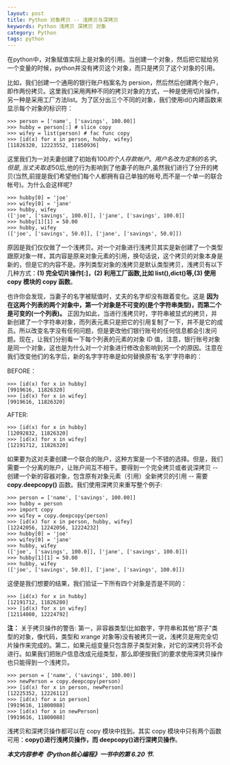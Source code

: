 ```yaml
---
layout: post
title: Python 对象拷贝 -- 浅拷贝与深拷贝
keywords: Python 浅拷贝 深拷贝 对象
category: Python
tags: python
---
```


在python中，对象赋值实际上是对象的引用。当创建一个对象，然后把它赋给另一个变量的时候，python并没有拷贝这个对象，而只是拷贝了这个对象的引用。

比如，我们创建一个通用的银行账户档案名为 persion，然后然后创建两个账户，即作两份拷贝。这里我们采用两种不同的拷贝对象的方式，一种是使用切片操作，另一种是采用工厂方法list。为了区分出三个不同的对象，我们使用id()内建函数来显示每个对象的标识符：

```
>>> person = ['name', ['savings', 100.00]]
>>> hubby = person[:] # slice copy
>>> wifey = list(person) # fac func copy
>>> [id(x) for x in person, hubby, wifey]
[11826320, 12223552, 11850936]
```

这里我们为一对夫妻创建了初始有$100 的个人存款帐户。用户名改为定制的名字。但是,当丈夫取走$50后,他的行为影响到了他妻子的账户,虽然我们进行了分开的拷贝(当然,前提是我们希望他们每个人都拥有自己单独的帐号,而不是一个单一的联合帐号)。为什么会这样呢?

```
>>> hubby[0] = 'joe'
>>> wifey[0] = 'jane'
>>> hubby, wifey
(['joe', ['savings', 100.0]], ['jane', ['savings', 100.0]]
>>> hubby[1][1] = 50.00
>>> hubby, wifey
(['joe', ['savings', 50.0]], ['jane', ['savings', 50.0]])
```

原因是我们仅仅做了一个浅拷贝。对一个对象进行浅拷贝其实是新创建了一个类型跟原对象一样，其内容是原来对象元素的引用，换句话说，这个拷贝的对象本身是新的，但是它的内容不是。序列类型对象的浅拷贝是默认类型拷贝，浅拷贝有以下几种方式：**(1) 完全切片操作[:]，(2) 利用工厂函数,比如 list(),dict()等,(3) 使用 copy 模块的 copy 函数**。

也许你会发现，当妻子的名字被赋值时，丈夫的名字却没有跟着变化。这是 **因为在这两个列表的两个对象中，第一个对象是不可变的(是个字符串类型)，而第二个是可变的(一个列表)。** 正因为如此，当进行浅拷贝时，字符串被显式的拷贝，并新创建了一个字符串对象，而列表元素只是把它的引用复制了一下，并不是它的成员。所以改变名字没有任何问题，但是更改他们银行账号的任何信息都会引发问题。现在，让我们分别看一下每个列表的元素的对象 ID 值，注意，银行账号对象是同一个对象，这也是为什么对一个对象进行修改会影响到另一个的原因。注意在我们改变他们的名字后，新的名字字符串是如何替换原有'名字'字符串的：

BEFORE：

```
>>> [id(x) for x in hubby]
[9919616, 11826320]
>>> [id(x) for x in wifey]
[9919616, 11826320]
```

AFTER:

```
>>> [id(x) for x in hubby]
[12092832, 11826320]
>>> [id(x) for x in wifey]
[12191712, 11826320]
```

如果要为这对夫妻创建一个联合的账户，这种方案是一个不错的选择。但是，我们需要一个分离的账户，让账户间互不相干。要得到一个完全拷贝或者说深拷贝 -- 创建一个新的容器对象，包含原有对象元素（引用）全新拷贝的引用 -- 需要 **copy.deepcopy()** 函数。我们使用深拷贝来重写整个例子:

```
>>> person = ['name', ['savings', 100.00]]
>>> hubby = person
>>> import copy
>>> wifey = copy.deepcopy(person)
>>> [id(x) for x in person, hubby, wifey]
[12242056, 12242056, 12224232]
>>> hubby[0] = 'joe'
>>> wifey[0] = 'jane'
>>> hubby, wifey
(['joe', ['savings', 100.0]], ['jane', ['savings', 100.0]])
>>> hubby[1][1] = 50.00
>>> hubby, wifey
(['joe', ['savings', 50.0]], ['jane', ['savings', 100.0]])
```

这便是我们想要的结果，我们验证一下所有四个对象是否是不同的：

```
>>> [id(x) for x in hubby]
[12191712, 11826280]
>>> [id(x) for x in wifey]
[12114080, 12224792]
```

**注：** <span class="emphasis">关于拷贝操作的警告:  第一，非容器类型(比如数字，字符串和其他"原子"类型的对象，像代码，类型和 xrange 对象等)没有被拷贝一说，浅拷贝是用完全切片操作来完成的。第二，如果元组变量只包含原子类型对象，对它的深拷贝将不会进行。</span>如果我们把账户信息改成元组类型，那么即便按我们的要求使用深拷贝操作也只能得到一个浅拷贝。

```
>>> person = ['name', ('savings', 100.00)]
>>> newPerson = copy.deepcopy(person)
>>> [id(x) for x in person, newPerson]
[12225352, 12226112]
>>> [id(x) for x in person]
[9919616, 11800088]
>>> [id(x) for x in newPerson]
[9919616, 11800088]
```

浅拷贝和深拷贝操作都可以在 copy 模块中找到。其实 copy 模块中只有两个函数可用：**copy()进行浅拷贝操作，而 deepcopy()进行深拷贝操作**。

***本文内容参考《Python核心编程》一书中的第 6.20 节.***
